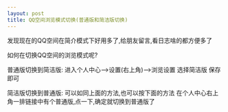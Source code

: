 ```yaml
---
layout: post
title: QQ空间浏览模式切换(普通版和简洁版切换)
---
```


发现现在的QQ空间在简介模式下好用多了,给朋友留言,看日志啥的都方便多了

如何在切换QQ空间的浏览模式呢? 


普通版切换到简洁版:
进入个人中心-->设置(右上角)-->浏览设置  选择简洁版 保存 即可


简洁版切换到普通版:
可以如同上面的方法,也可以按下面的方法
在个人中心右上角一排链接中有个普通版,点一下,确定就切换到普通版了
